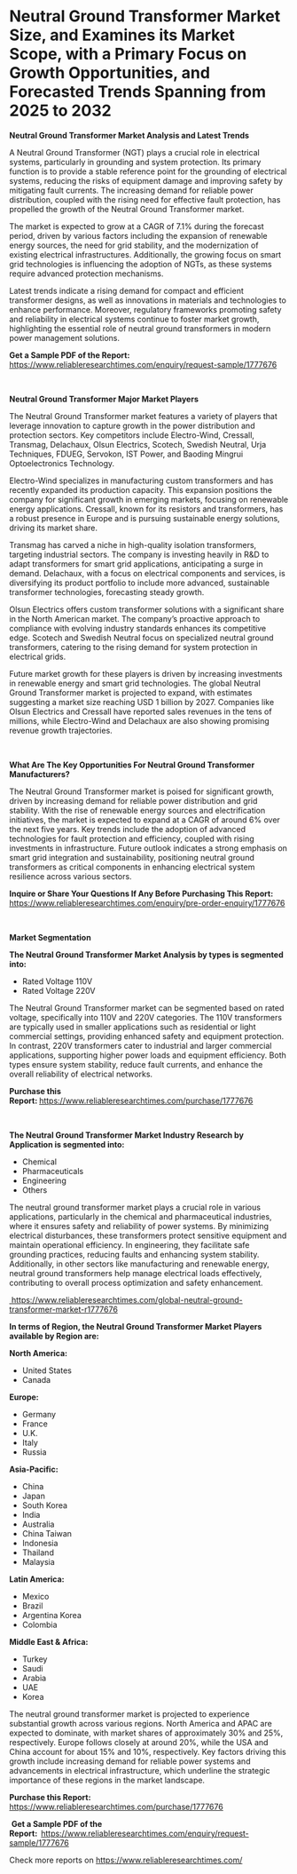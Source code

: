 <p><h1>Neutral Ground Transformer Market Size, and Examines its Market Scope, with a Primary Focus on Growth Opportunities, and Forecasted Trends Spanning from 2025 to 2032</h1></p><p><strong>Neutral Ground Transformer Market Analysis and Latest Trends</strong></p>
<p><p>A Neutral Ground Transformer (NGT) plays a crucial role in electrical systems, particularly in grounding and system protection. Its primary function is to provide a stable reference point for the grounding of electrical systems, reducing the risks of equipment damage and improving safety by mitigating fault currents. The increasing demand for reliable power distribution, coupled with the rising need for effective fault protection, has propelled the growth of the Neutral Ground Transformer market.</p><p>The market is expected to grow at a CAGR of 7.1% during the forecast period, driven by various factors including the expansion of renewable energy sources, the need for grid stability, and the modernization of existing electrical infrastructures. Additionally, the growing focus on smart grid technologies is influencing the adoption of NGTs, as these systems require advanced protection mechanisms. </p><p>Latest trends indicate a rising demand for compact and efficient transformer designs, as well as innovations in materials and technologies to enhance performance. Moreover, regulatory frameworks promoting safety and reliability in electrical systems continue to foster market growth, highlighting the essential role of neutral ground transformers in modern power management solutions.</p></p>
<p><strong>Get a Sample PDF of the Report:&nbsp;</strong> <a href="https://www.reliableresearchtimes.com/enquiry/request-sample/1777676?utm_campaign=2007&utm_medium=2&utm_source=Github&utm_content=ia&utm_term=09042025&utm_id=neutral-ground-transformer">https://www.reliableresearchtimes.com/enquiry/request-sample/1777676</a></p>
<p>&nbsp;</p>
<p><strong>Neutral Ground Transformer Major Market Players</strong></p>
<p><p>The Neutral Ground Transformer market features a variety of players that leverage innovation to capture growth in the power distribution and protection sectors. Key competitors include Electro-Wind, Cressall, Transmag, Delachaux, Olsun Electrics, Scotech, Swedish Neutral, Urja Techniques, FDUEG, Servokon, IST Power, and Baoding Mingrui Optoelectronics Technology.</p><p>Electro-Wind specializes in manufacturing custom transformers and has recently expanded its production capacity. This expansion positions the company for significant growth in emerging markets, focusing on renewable energy applications. Cressall, known for its resistors and transformers, has a robust presence in Europe and is pursuing sustainable energy solutions, driving its market share.</p><p>Transmag has carved a niche in high-quality isolation transformers, targeting industrial sectors. The company is investing heavily in R&D to adapt transformers for smart grid applications, anticipating a surge in demand. Delachaux, with a focus on electrical components and services, is diversifying its product portfolio to include more advanced, sustainable transformer technologies, forecasting steady growth.</p><p>Olsun Electrics offers custom transformer solutions with a significant share in the North American market. The company’s proactive approach to compliance with evolving industry standards enhances its competitive edge. Scotech and Swedish Neutral focus on specialized neutral ground transformers, catering to the rising demand for system protection in electrical grids.</p><p>Future market growth for these players is driven by increasing investments in renewable energy and smart grid technologies. The global Neutral Ground Transformer market is projected to expand, with estimates suggesting a market size reaching USD 1 billion by 2027. Companies like Olsun Electrics and Cressall have reported sales revenues in the tens of millions, while Electro-Wind and Delachaux are also showing promising revenue growth trajectories.</p></p>
<p>&nbsp;</p>
<p><strong>What Are The Key Opportunities For Neutral Ground Transformer Manufacturers?</strong></p>
<p><p>The Neutral Ground Transformer market is poised for significant growth, driven by increasing demand for reliable power distribution and grid stability. With the rise of renewable energy sources and electrification initiatives, the market is expected to expand at a CAGR of around 6% over the next five years. Key trends include the adoption of advanced technologies for fault protection and efficiency, coupled with rising investments in infrastructure. Future outlook indicates a strong emphasis on smart grid integration and sustainability, positioning neutral ground transformers as critical components in enhancing electrical system resilience across various sectors.</p></p>
<p><strong>Inquire or Share Your Questions If Any Before Purchasing This Report:</strong> <a href="https://www.reliableresearchtimes.com/enquiry/pre-order-enquiry/1777676?utm_campaign=2007&utm_medium=2&utm_source=Github&utm_content=ia&utm_term=09042025&utm_id=neutral-ground-transformer">https://www.reliableresearchtimes.com/enquiry/pre-order-enquiry/1777676</a></p>
<p>&nbsp;</p>
<p><strong>Market Segmentation</strong></p>
<p><strong>The Neutral Ground Transformer Market Analysis by types is segmented into:</strong></p>
<p><ul><li>Rated Voltage 110V</li><li>Rated Voltage 220V</li></ul></p>
<p><p>The Neutral Ground Transformer market can be segmented based on rated voltage, specifically into 110V and 220V categories. The 110V transformers are typically used in smaller applications such as residential or light commercial settings, providing enhanced safety and equipment protection. In contrast, 220V transformers cater to industrial and larger commercial applications, supporting higher power loads and equipment efficiency. Both types ensure system stability, reduce fault currents, and enhance the overall reliability of electrical networks.</p></p>
<p><strong>Purchase this Report:&nbsp;</strong><a href="https://www.reliableresearchtimes.com/purchase/1777676?utm_campaign=2007&utm_medium=2&utm_source=Github&utm_content=ia&utm_term=09042025&utm_id=neutral-ground-transformer">https://www.reliableresearchtimes.com/purchase/1777676</a></p>
<p>&nbsp;</p>
<p><strong>The Neutral Ground Transformer Market Industry Research by Application is segmented into:</strong></p>
<p><ul><li>Chemical</li><li>Pharmaceuticals</li><li>Engineering</li><li>Others</li></ul></p>
<p><p>The neutral ground transformer market plays a crucial role in various applications, particularly in the chemical and pharmaceutical industries, where it ensures safety and reliability of power systems. By minimizing electrical disturbances, these transformers protect sensitive equipment and maintain operational efficiency. In engineering, they facilitate safe grounding practices, reducing faults and enhancing system stability. Additionally, in other sectors like manufacturing and renewable energy, neutral ground transformers help manage electrical loads effectively, contributing to overall process optimization and safety enhancement.</p></p>
<p><a href="https://www.reliableresearchtimes.com/global-neutral-ground-transformer-market-r1777676?utm_campaign=2007&utm_medium=2&utm_source=Github&utm_content=ia&utm_term=09042025&utm_id=neutral-ground-transformer">&nbsp;https://www.reliableresearchtimes.com/global-neutral-ground-transformer-market-r1777676</a></p>
<p><strong>In terms of Region, the Neutral Ground Transformer Market Players available by Region are:</strong></p>
<p>
    <p> <strong> North America: </strong>
        <ul>
            <li>United States</li>
            <li>Canada</li>
        </ul>
        </p> 
    <p> <strong> Europe: </strong>
        <ul>
            <li>Germany</li>
            <li>France</li>
            <li>U.K.</li>
            <li>Italy</li>
            <li>Russia</li>
        </ul>
        </p> 
    <p> <strong> Asia-Pacific: </strong>
        <ul>
            <li>China</li>
            <li>Japan</li>
            <li>South Korea</li>
            <li>India</li>
            <li>Australia</li>
            <li>China Taiwan</li>
            <li>Indonesia</li>
            <li>Thailand</li>
            <li>Malaysia</li>
        </ul>
        </p> 
    <p> <strong> Latin America: </strong>
        <ul>
            <li>Mexico</li>
            <li>Brazil</li>
            <li>Argentina Korea</li>
            <li>Colombia</li>
        </ul>
        </p> 
    <p> <strong> Middle East & Africa: </strong>
        <ul>
            <li>Turkey</li>
            <li>Saudi</li>
            <li>Arabia</li>
            <li>UAE</li>
            <li>Korea</li>
        </ul>
    </p>
    </p>
<p><p>The neutral ground transformer market is projected to experience substantial growth across various regions. North America and APAC are expected to dominate, with market shares of approximately 30% and 25%, respectively. Europe follows closely at around 20%, while the USA and China account for about 15% and 10%, respectively. Key factors driving this growth include increasing demand for reliable power systems and advancements in electrical infrastructure, which underline the strategic importance of these regions in the market landscape.</p></p>
<p><strong>Purchase this Report: </strong><a href="https://www.reliableresearchtimes.com/purchase/1777676?utm_campaign=2007&utm_medium=2&utm_source=Github&utm_content=ia&utm_term=09042025&utm_id=neutral-ground-transformer">https://www.reliableresearchtimes.com/purchase/1777676</a></p>
<p>&nbsp;<strong>Get a Sample PDF of the Report:&nbsp;&nbsp;</strong><a href="https://www.reliableresearchtimes.com/enquiry/request-sample/1777676?utm_campaign=2007&utm_medium=2&utm_source=Github&utm_content=ia&utm_term=09042025&utm_id=neutral-ground-transformer">https://www.reliableresearchtimes.com/enquiry/request-sample/1777676</a></p>
<p><strong></strong></p>
<p>Check more reports on <a href="https://www.reliableresearchtimes.com/?utm_campaign=2007&utm_medium=2&utm_source=Github&utm_content=ia&utm_term=09042025&utm_id=neutral-ground-transformer">https://www.reliableresearchtimes.com/</a></p>